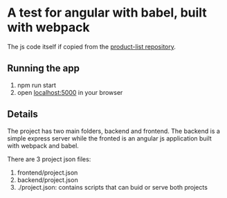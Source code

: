 # A test for angular with babel, built with webpack

The js code itself if copied from the 
[product-list repository](https://github.com/ThomasJuhasz/product-list).

## Running the app

1. npm run start
2. open [localhost:5000](localhost:5000) in your browser

## Details

The project has two main folders, backend and frontend. The backend is a simple express server while the fronted is an angular js application built with webpack and babel. 

There are 3 project json files:
1. frontend/project.json
2. backend/project.json
3. ./project.json: contains scripts that can buid or serve both projects